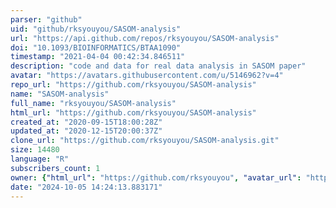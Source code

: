 ```yaml
---
parser: "github"
uid: "github/rksyouyou/SASOM-analysis"
url: "https://api.github.com/repos/rksyouyou/SASOM-analysis"
doi: "10.1093/BIOINFORMATICS/BTAA1090"
timestamp: "2021-04-04 00:42:34.846511"
description: "code and data for real data analysis in SASOM paper"
avatar: "https://avatars.githubusercontent.com/u/5146962?v=4"
repo_url: "https://github.com/rksyouyou/SASOM-analysis"
name: "SASOM-analysis"
full_name: "rksyouyou/SASOM-analysis"
html_url: "https://github.com/rksyouyou/SASOM-analysis"
created_at: "2020-09-15T18:00:28Z"
updated_at: "2020-12-15T20:00:37Z"
clone_url: "https://github.com/rksyouyou/SASOM-analysis.git"
size: 14480
language: "R"
subscribers_count: 1
owner: {"html_url": "https://github.com/rksyouyou", "avatar_url": "https://avatars.githubusercontent.com/u/5146962?v=4", "login": "rksyouyou", "type": "User"}
date: "2024-10-05 14:24:13.883171"
---
```

